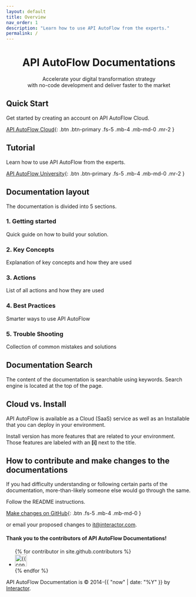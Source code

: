 ```yaml
---
layout: default
title: Overview
nav_order: 1
description: "Learn how to use API AutoFlow from the experts."
permalink: /
---
```

<p align="center">
    <h1 align="center">API AutoFlow Documentations</h1>
    <p align="center">Accelerate your digital transformation strategy<br>
    with no-code development and deliver faster to the market</p>
</p>

## Quick Start

Get started by creating an account on API AutoFlow Cloud.

[API AutoFlow Cloud](https://console.apiautoflow.com){: .btn .btn-primary .fs-5 .mb-4 .mb-md-0 .mr-2 }

## Tutorial

Learn how to use API AutoFlow from the experts.

[API AutoFlow University](https://www.apiautoflow.com/video-courses){: .btn .btn-primary .fs-5 .mb-4 .mb-md-0 .mr-2 }

## Documentation layout
The documentation is divided into 5 sections.

### 1. Getting started
Quick guide on how to build your solution.

### 2. Key Concepts
Explanation of key concepts and how they are used

### 3. Actions
List of all actions and how they are used

### 4. Best Practices
Smarter ways to use API AutoFlow

### 5. Trouble Shooting
Collection of common mistakes and solutions

## Documentation Search
The content of the documentation is searchable using keywords. Search engine is located at the top of the page.


## Cloud vs. Install
API AutoFlow is available as a Cloud (SaaS) service as well as an Installable that you can deploy in your environment.

Install version has more features that are related to your environment. Those features are labeled with an **[i]** next to the title.

## How to contribute and make changes to the documentations
If you had difficulty understanding or following certain parts of the documentation, more-than-likely someone else would go through the same.

Follow the README instructions.

[Make changes on GitHub](https://github.com/API-AutoFlow/Documentations){: .btn .fs-5 .mb-4 .mb-md-0 }

or email your proposed changes to it@interactor.com.

#### Thank you to the contributors of API AutoFlow Documentations!

<ul class="list-style-none">
{% for contributor in site.github.contributors %}
  <li class="d-inline-block mr-1">
     <a href="{{ contributor.html_url }}"><img src="{{ contributor.avatar_url }}" width="32" height="32" alt="{{ contributor.login }}"/></a>
  </li>
{% endfor %}
</ul>


API AutoFlow Documentation is &copy; 2014-{{ "now" | date: "%Y" }} by [Interactor](https://www.interactor.com).
